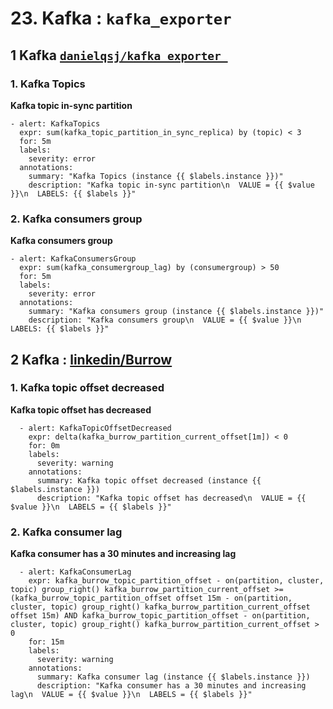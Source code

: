 # 23. Kafka : `kafka_exporter`

## **1 Kafka [`danielqsj/kafka_exporter `](https://github.com/danielqsj/kafka_exporter)**

### **1. Kafka Topics**

**Kafka topic in-sync partition**

```
- alert: KafkaTopics
  expr: sum(kafka_topic_partition_in_sync_replica) by (topic) < 3
  for: 5m
  labels:
    severity: error
  annotations:
    summary: "Kafka Topics (instance {{ $labels.instance }})"
    description: "Kafka topic in-sync partition\n  VALUE = {{ $value }}\n  LABELS: {{ $labels }}"
```

### **2. Kafka consumers group**

**Kafka consumers group**

```
- alert: KafkaConsumersGroup
  expr: sum(kafka_consumergroup_lag) by (consumergroup) > 50
  for: 5m
  labels:
    severity: error
  annotations:
    summary: "Kafka consumers group (instance {{ $labels.instance }})"
    description: "Kafka consumers group\n  VALUE = {{ $value }}\n  LABELS: {{ $labels }}"
```

## **2 Kafka : [linkedin/Burrow](https://github.com/linkedin/Burrow)**

### **1. Kafka topic offset decreased**

**Kafka topic offset has decreased**

```
  - alert: KafkaTopicOffsetDecreased
    expr: delta(kafka_burrow_partition_current_offset[1m]) < 0
    for: 0m
    labels:
      severity: warning
    annotations:
      summary: Kafka topic offset decreased (instance {{ $labels.instance }})
      description: "Kafka topic offset has decreased\n  VALUE = {{ $value }}\n  LABELS = {{ $labels }}"
```


### **2. Kafka consumer lag**

**Kafka consumer has a 30 minutes and increasing lag**

```
  - alert: KafkaConsumerLag
    expr: kafka_burrow_topic_partition_offset - on(partition, cluster, topic) group_right() kafka_burrow_partition_current_offset >= (kafka_burrow_topic_partition_offset offset 15m - on(partition, cluster, topic) group_right() kafka_burrow_partition_current_offset offset 15m) AND kafka_burrow_topic_partition_offset - on(partition, cluster, topic) group_right() kafka_burrow_partition_current_offset > 0
    for: 15m
    labels:
      severity: warning
    annotations:
      summary: Kafka consumer lag (instance {{ $labels.instance }})
      description: "Kafka consumer has a 30 minutes and increasing lag\n  VALUE = {{ $value }}\n  LABELS = {{ $labels }}"
```

